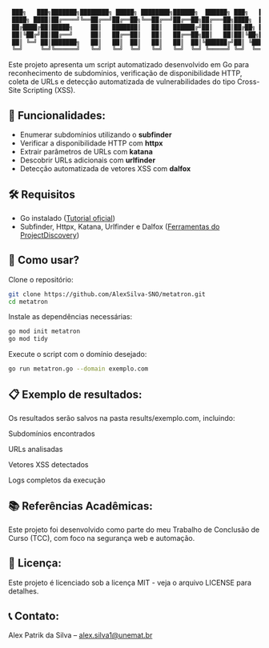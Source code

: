 ```bash
 ███╗   ███╗███████╗████████╗ █████╗ ████████╗██████╗  ██████╗ ███╗   ██╗
 ████╗ ████║██╔════╝╚══██╔══╝██╔══██╗╚══██╔══╝██╔══██╗██╔═══██╗████╗  ██║
 ██╔████╔██║█████╗     ██║   ███████║   ██║   ██████╔╝██║   ██║██╔██╗ ██║
 ██║╚██╔╝██║██╔══╝     ██║   ██╔══██║   ██║   ██╔══██╗██║   ██║██║╚██╗██║
 ██║ ╚═╝ ██║███████╗   ██║   ██║  ██║   ██║   ██║  ██║╚██████╔╝██║ ╚████║
 ╚═╝     ╚═╝╚══════╝   ╚═╝   ╚═╝  ╚═╝   ╚═╝   ╚═╝  ╚═╝ ╚═════╝ ╚═╝  ╚═══╝
```
Este projeto apresenta um script automatizado desenvolvido em Go para reconhecimento de subdomínios, verificação de disponibilidade HTTP, coleta de URLs e detecção automatizada de vulnerabilidades do tipo Cross-Site Scripting (XSS).

## 📌 Funcionalidades:
- Enumerar subdomínios utilizando o **subfinder**
- Verificar a disponibilidade HTTP com **httpx**
- Extrair parâmetros de URLs com **katana**
- Descobrir URLs adicionais com **urlfinder**
- Detecção automatizada de vetores XSS com **dalfox**

## 🛠️ Requisitos
- Go instalado ([Tutorial oficial](https://golang.org/doc/install))
- Subfinder, Httpx, Katana, Urlfinder e Dalfox ([Ferramentas do ProjectDiscovery](https://github.com/projectdiscovery))

## 🚀 Como usar?
Clone o repositório:

```bash
git clone https://github.com/AlexSilva-SNO/metatron.git
cd metatron
```

Instale as dependências necessárias:

```bash
go mod init metatron
go mod tidy
```

Execute o script com o domínio desejado:

```bash
go run metatron.go --domain exemplo.com
```
## 📋 Exemplo de resultados:
Os resultados serão salvos na pasta results/exemplo.com, incluindo:

Subdomínios encontrados

URLs analisadas

Vetores XSS detectados

Logs completos da execução

## 📚 Referências Acadêmicas:
Este projeto foi desenvolvido como parte do meu Trabalho de Conclusão de Curso (TCC), com foco na segurança web e automação.

## 📝 Licença:
Este projeto é licenciado sob a licença MIT - veja o arquivo LICENSE para detalhes.

## 📞 Contato:
Alex Patrik da Silva – alex.silva1@unemat.br
